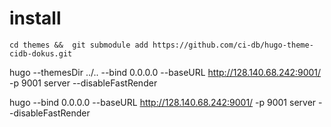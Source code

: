# install

    cd themes &&  git submodule add https://github.com/ci-db/hugo-theme-cidb-dokus.git




hugo  --themesDir ../.. --bind  0.0.0.0 --baseURL http://128.140.68.242:9001/  -p 9001 server  --disableFastRender

hugo --bind  0.0.0.0 --baseURL http://128.140.68.242:9001/  -p 9001 server  --disableFastRender
